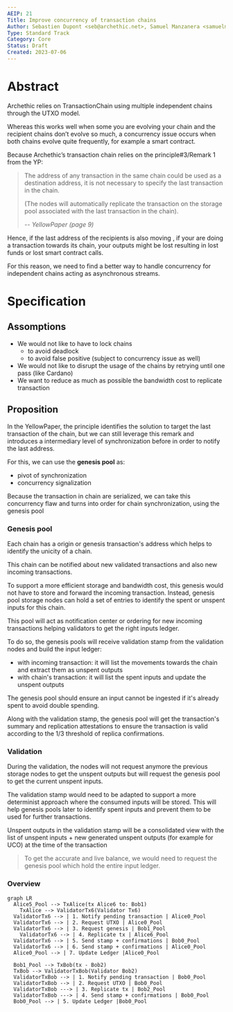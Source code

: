 ```yaml
---
AEIP: 21
Title: Improve concurrency of transaction chains
Author: Sebastien Dupont <seb@archethic.net>, Samuel Manzanera <samuelmanzanera@protonmail.com>, Julien Leclerc <julien.leclerc05@protonmail.com>
Type: Standard Track
Category: Core
Status: Draft
Created: 2023-07-06
---
```


# Abstract

Archethic relies on TransactionChain using multiple independent chains through the UTXO model.

Whereas this works well when some you are evolving your chain and the recipient chains don’t evolve so much, a concurrency issue occurs when both chains evolve quite frequently, for example a smart contract.

Because Archethic’s transaction chain relies on the principle#3/Remark 1 from the YP: 
> The address of any transaction in the same chain could be used as
> a destination address, it is not necessary to specify the last transaction in the chain. 
> 
> (The nodes will automatically replicate the transaction on the storage pool associated with the last
> transaction in the chain).
> 
> -- <cite>YellowPaper (page 9)</cite>


Hence, if the last address of the recipients is also moving , if your are doing a transaction towards its chain, your outputs might be lost resulting in lost funds or lost smart contract calls.

For this reason, we need to find a better way to handle concurrency for independent chains acting as asynchronous streams.

# Specification

## Assomptions

- We would not like to have to lock chains
    - to avoid deadlock
    - to avoid false positive (subject to concurrency issue as well)
- We would not like to disrupt the usage of the chains by retrying until one pass (like Cardano)
- We want to reduce as much as possible the bandwidth cost to replicate transaction

## Proposition

In the YellowPaper, the principle identifies the solution to target the last transaction of the chain, but we can still leverage this remark and introduces a intermediary level of synchronization before in order to notify the last address.

For this, we can use the **genesis pool** as:
- pivot of synchronization
- concurrency signalization

Because the transaction in chain are serialized, we can take this concurrency flaw and turns into order for chain synchronization, using the genesis pool

### Genesis pool

Each chain has a origin or genesis transaction's address which helps to identify the unicity of a chain.

This chain can be notified about new validated transactions and also new incoming transactions.

To support a more efficient storage and bandwidth cost, this genesis would not have to store and forward the incoming transaction.
Instead, genesis pool storage nodes can hold a set of entries to identify the spent or unspent inputs for this chain.

This pool will act as notification center or ordering for new incoming transactions helping validators to get the right inputs ledger.

To do so, the genesis pools will receive validation stamp from the validation nodes and build the input ledger:
- with incoming transaction: it will list the movements towards the chain and extract them as unspent outputs
- with chain's transaction: it will list the spent inputs and update the unspent outputs

The genesis pool should ensure an input cannot be ingested if it's already spent to avoid double spending.

Along with the validation stamp, the genesis pool will get the transaction's summary and replication attestations to ensure the transaction is valid according
to the 1/3 threshold of replica confirmations.

### Validation

During the validation, the nodes will not request anymore the previous storage nodes to get the unspent outputs but will request the genesis pool to get the current unspent inputs.

The validation stamp would need to be adapted to support a more determinist approach where the consumed inputs will be stored.
This will help genesis pools later to identify spent inputs and prevent them to be used for further transactions.

Unspent outputs in the validation stamp will be a consolidated view with the list of unspent inputs + new generated unspent outputs (for example for UCO) at the time of the transaction

> To get the accurate and live balance, we would need to request the genesis pool which hold the entire input ledger.

### Overview
 

```mermaid
graph LR
  Alice5_Pool --> TxAlice(tx Alice6 to: Bob1)
	TxAlice --> ValidatorTx6(Validator Tx6)
  ValidatorTx6 --> | 1. Notify pending transaction | Alice0_Pool
  ValidatorTx6 --> | 2. Request UTXO | Alice0_Pool
  ValidatorTx6 --> | 3. Request genesis | Bob1_Pool
	ValidatorTx6 --> | 4. Replicate tx | Alice6_Pool
  ValidatorTx6 --> | 5. Send stamp + confirmations | Bob0_Pool
  ValidatorTx6 --> | 6. Send stamp + confirmations | Alice0_Pool
  Alice0_Pool --> | 7. Update Ledger |Alice0_Pool

  Bob1_Pool --> TxBob(tx - Bob2)
  TxBob --> ValidatorTxBob(Validator Bob2)
  ValidatorTxBob --> | 1. Notify pending transaction | Bob0_Pool
  ValidatorTxBob --> | 2. Request UTXO | Bob0_Pool
  ValidatorTxBob ---> | 3. Replicate tx | Bob2_Pool
  ValidatorTxBob ---> | 4. Send stamp + confirmations | Bob0_Pool
  Bob0_Pool --> | 5. Update Ledger |Bob0_Pool
```
